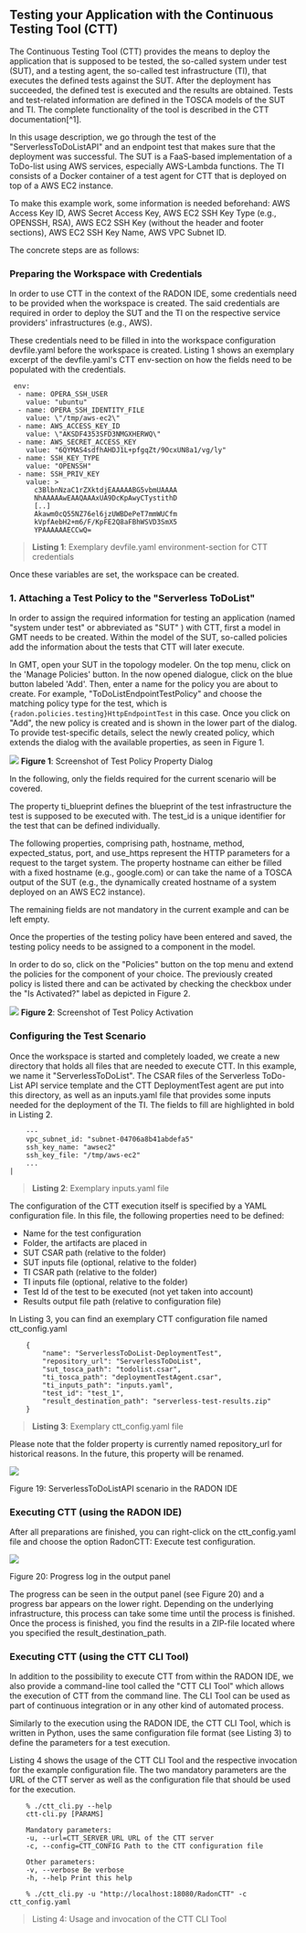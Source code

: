 ## Testing your Application with the Continuous Testing Tool (CTT)

The Continuous Testing Tool (CTT) provides the means to deploy the
application that is supposed to be tested, the so-called system under
test (SUT), and a testing agent, the so-called test infrastructure (TI),
that executes the defined tests against the SUT. After the deployment
has succeeded, the defined test is executed and the results are
obtained. Tests and test-related information are defined in the TOSCA
models of the SUT and TI. The complete functionality of the tool is
described in the CTT documentation[^1].

In this usage description, we go through the test of the
"ServerlessToDoListAPI" and an endpoint test that makes sure that the
deployment was successful. The SUT is a FaaS-based implementation of a
ToDo-list using AWS services, especially AWS-Lambda functions. The TI
consists of a Docker container of a test agent for CTT that is deployed
on top of a AWS EC2 instance.

To make this example work, some information is needed beforehand: AWS
Access Key ID, AWS Secret Access Key, AWS EC2 SSH Key Type (e.g.,
OPENSSH, RSA), AWS EC2 SSH Key (without the header and footer sections),
AWS EC2 SSH Key Name, AWS VPC Subnet ID.

The concrete steps are as follows:

### Preparing the Workspace with Credentials

 In order to use CTT in the context of the RADON IDE, some credentials
 need to be provided when the workspace is created. The said
 credentials are required in order to deploy the SUT and the TI on the
 respective service providers' infrastructures (e.g., AWS).

 These credentials need to be filled in into the workspace
 configuration devfile.yaml before the workspace is created. Listing 1
 shows an exemplary excerpt of the devfile.yaml's CTT env-section on
 how the fields need to be populated with the credentials.

     env:
      - name: OPERA_SSH_USER
        value: "ubuntu"
      - name: OPERA_SSH_IDENTITY_FILE
        value: \"/tmp/aws-ec2\"
      - name: AWS_ACCESS_KEY_ID
        value: \"AKSDF4353SFD3NMGXHERWQ\"
      - name: AWS_SECRET_ACCESS_KEY
        value: "6QYMAS4sdfhAHDJ1L+pfgqZt/9OcxUN8a1/vg/ly"
      - name: SSH_KEY_TYPE
        value: "OPENSSH"
      - name: SSH_PRIV_KEY
        value: >
          c3BlbnNzaC1rZXktdjEAAAAABG5vbmUAAAA
          NhAAAAAwEAAQAAAxUA9DcKpAwyCTystithD
          [..]
          Akawm0cQ55NZ76el6jzUWBDePeT7mmWUCfm
          kVpfAebH2+m6/F/KpFE2Q8aFBhWSVD3SmX5
          YPAAAAAAECCwQ=
> **Listing 1**: Exemplary devfile.yaml environment-section for CTT credentials

Once these variables are set, the workspace can be created.

### 1. Attaching a Test Policy to the "Serverless ToDoList"

 In order to assign the required information for testing an application
 (named "system under test" or abbreviated as "SUT" ) with CTT, first a
 model in GMT needs to be created. Within the model of the SUT,
 so-called policies add the information about the tests that CTT will
 later execute.

 In GMT, open your SUT in the topology modeler. On the top menu, click
 on the 'Manage Policies' button. In the now opened dialogue, click on
 the blue button labeled 'Add'. Then, enter a name for the policy you
 are about to create. For example, "ToDoListEndpointTestPolicy" and
 choose the matching policy type for the test, which is
 `{radon.policies.testing}HttpEndpointTest` in this case. Once you
 click on "Add", the new policy is created and is shown in the lower
 part of the dialog. To provide test-specific details, select the newly
 created policy, which extends the dialog with the available
 properties, as seen in Figure 1.

 ![](img/87341b0de1de121342975dea76193a8292abec75.png)
 **Figure 1**: Screenshot of Test Policy Property Dialog

 In the following, only the fields required for the current scenario
 will be covered.

 The property ti_blueprint defines the blueprint of the test
 infrastructure the test is supposed to be executed with. The test_id
 is a unique identifier for the test that can be defined individually.

 The following properties, comprising path, hostname, method,
 expected_status, port, and use_https represent the HTTP parameters for
 a request to the target system. The property hostname can either be
 filled with a fixed hostname (e.g., google.com) or can take the name
 of a TOSCA output of the SUT (e.g., the dynamically created hostname
 of a system deployed on an AWS EC2 instance).

 The remaining fields are not mandatory in the current example and can
 be left empty.

 Once the properties of the testing policy have been entered and saved,
 the testing policy needs to be assigned to a component in the model.

 In order to do so, click on the "Policies" button on the top menu and
 extend the policies for the component of your choice. The previously
 created policy is listed there and can be activated by checking the
 checkbox under the "Is Activated?" label as depicted in Figure 2.

 ![](img/789a3d824dc76aa14f6faad821cea06954db57d0.png)
 **Figure 2**: Screenshot of Test Policy Activation

### Configuring the Test Scenario

 Once the workspace is started and completely loaded, we create a new
 directory that holds all files that are needed to execute CTT. In this
 example, we name it "ServerlessToDoList". The CSAR files of the
 Serverless ToDo-List API service template and the CTT DeploymentTest
 agent are put into this directory, as well as an inputs.yaml file that
 provides some inputs needed for the deployment of the TI. The fields
 to fill are highlighted in bold in Listing 2.


        ---
        vpc_subnet_id: "subnet-04706a8b41abdefa5"
        ssh_key_name: "awsec2"
        ssh_key_file: "/tmp/aws-ec2"
        ...                                                                  |

> **Listing 2**: Exemplary inputs.yaml file


 The configuration of the CTT execution itself is specified by a YAML
 configuration file. In this file, the following properties need to be
 defined:

-   Name for the test configuration
-   Folder, the artifacts are placed in
-   SUT CSAR path (relative to the folder)
-   SUT inputs file (optional, relative to the folder)
-   TI CSAR path (relative to the folder)
-   TI inputs file (optional, relative to the folder)
-   Test Id of the test to be executed (not yet taken into account)
-   Results output file path (relative to configuration file)

In Listing 3, you can find an exemplary CTT configuration file named ctt_config.yaml


        {
            "name": "ServerlessToDoList-DeploymentTest",
            "repository_url": "ServerlessToDoList",
            "sut_tosca_path": "todolist.csar",
            "ti_tosca_path": "deploymentTestAgent.csar",
            "ti_inputs_path": "inputs.yaml",
            "test_id": "test_1",
            "result_destination_path": "serverless-test-results.zip"
        }


> **Listing 3**: Exemplary ctt_config.yaml file

 Please note that the folder property is currently named repository_url
 for historical reasons. In the future, this property will be renamed.

![](img/08a65bbac9e037502c47530f04d207de766ccce9.png)

Figure 19: ServerlessToDoListAPI scenario in the RADON IDE

### Executing CTT (using the RADON IDE)

 After all preparations are finished, you can right-click on the
 ctt_config.yaml file and choose the option RadonCTT: Execute test
 configuration.

 ![](img/8623c23b82d4ec83a9b64647d1976d7a046d2e2b.png)

 Figure 20: Progress log in the output panel

 The progress can be seen in the output panel (see Figure 20) and a
 progress bar appears on the lower right. Depending on the underlying
 infrastructure, this process can take some time until the process is
 finished. Once the process is finished, you find the results in a
 ZIP-file located where you specified the result_destination_path.

### Executing CTT (using the CTT CLI Tool)

 In addition to the possibility to execute CTT from within the RADON
 IDE, we also provide a command-line tool called the "CTT CLI Tool"
 which allows the execution of CTT from the command line. The CLI Tool
 can be used as part of continuous integration or in any other kind of
 automated process.

 Similarly to the execution using the RADON IDE, the CTT CLI Tool,
 which is written in Python, uses the same configuration file format
 (see Listing 3) to define the parameters for a
 test execution.

 Listing 4 shows the usage of the CTT CLI Tool
 and the respective invocation for the example configuration file. The
 two mandatory parameters are the URL of the CTT server as well as the
 configuration file that should be used for the execution.

        % ./ctt_cli.py --help
        ctt-cli.py [PARAMS]

        Mandatory parameters:
        -u, --url=CTT_SERVER_URL URL of the CTT server
        -c, --config=CTT_CONFIG Path to the CTT configuration file

        Other parameters:
        -v, --verbose Be verbose
        -h, --help Print this help

        % ./ctt_cli.py -u "http://localhost:18080/RadonCTT" -c ctt_config.yaml                                                    

> Listing 4: Usage and invocation of the CTT CLI Tool
